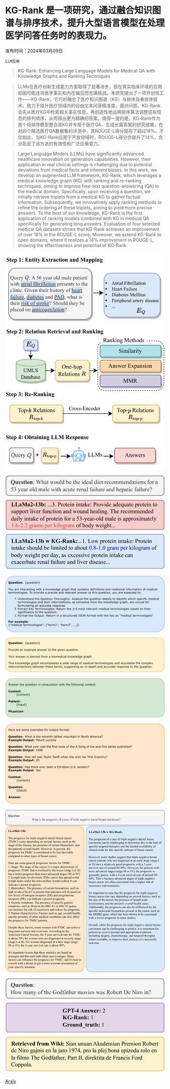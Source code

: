 # KG-Rank 是一项研究，通过融合知识图谱与排序技术，提升大型语言模型在处理医学问答任务时的表现力。

发布时间：2024年03月09日

`LLM应用`

> KG-Rank: Enhancing Large Language Models for Medical QA with Knowledge Graphs and Ranking Techniques

> LLMs在医疗创新生成能力方面取得了显著进步，但在真实临床环境的应用却因可能违背医学事实和内在偏见而充满挑战。本研究提出了一项开创性工作——KG-Rank，它巧妙融合了医疗知识图谱（KG）与排序及重排序技术，致力于提升医疗领域内的自由文本问答精准度。面对问题，KG-Rank会先从医疗KG中检索相关事实信息，再创造性地运用排序算法调整这些信息的排列顺序，从而得出更为精确的答案。值得一提的是，KG-Rank作为首个将排序模型整合进KG并专用于医疗QA、生成长篇答案的研究成果，在对四个精选医疗QA数据集的评测中，其ROUGE-L得分提高了超过18%。不仅如此，当KG-Rank应用于开放领域时，ROUGE-L得分亦提升了14%，充分彰显了该方法的有效性和广泛应用潜力。

> Large Language Models (LLMs) have significantly advanced healthcare innovation on generation capabilities. However, their application in real clinical settings is challenging due to potential deviations from medical facts and inherent biases. In this work, we develop an augmented LLM framework, KG-Rank, which leverages a medical knowledge graph (KG) with ranking and re-ranking techniques, aiming to improve free-text question-answering (QA) in the medical domain. Specifically, upon receiving a question, we initially retrieve triplets from a medical KG to gather factual information. Subsequently, we innovatively apply ranking methods to refine the ordering of these triplets, aiming to yield more precise answers. To the best of our knowledge, KG-Rank is the first application of ranking models combined with KG in medical QA specifically for generating long answers. Evaluation of four selected medical QA datasets shows that KG-Rank achieves an improvement of over 18% in the ROUGE-L score. Moreover, we extend KG-Rank to open domains, where it realizes a 14% improvement in ROUGE-L, showing the effectiveness and potential of KG-Rank.

![KG-Rank 是一项研究，通过融合知识图谱与排序技术，提升大型语言模型在处理医学问答任务时的表现力。](../../../paper_images/2403.05881/x1.png)

![KG-Rank 是一项研究，通过融合知识图谱与排序技术，提升大型语言模型在处理医学问答任务时的表现力。](../../../paper_images/2403.05881/x2.png)

![KG-Rank 是一项研究，通过融合知识图谱与排序技术，提升大型语言模型在处理医学问答任务时的表现力。](../../../paper_images/2403.05881/x3.png)

![KG-Rank 是一项研究，通过融合知识图谱与排序技术，提升大型语言模型在处理医学问答任务时的表现力。](../../../paper_images/2403.05881/x4.png)

![KG-Rank 是一项研究，通过融合知识图谱与排序技术，提升大型语言模型在处理医学问答任务时的表现力。](../../../paper_images/2403.05881/x5.png)

![KG-Rank 是一项研究，通过融合知识图谱与排序技术，提升大型语言模型在处理医学问答任务时的表现力。](../../../paper_images/2403.05881/x6.png)

![KG-Rank 是一项研究，通过融合知识图谱与排序技术，提升大型语言模型在处理医学问答任务时的表现力。](../../../paper_images/2403.05881/x7.png)

![KG-Rank 是一项研究，通过融合知识图谱与排序技术，提升大型语言模型在处理医学问答任务时的表现力。](../../../paper_images/2403.05881/x8.png)

[Arxiv](https://arxiv.org/abs/2403.05881)